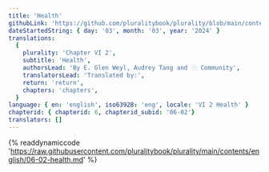 ```yaml
---
title: 'Health'
githubLink: 'https://github.com/pluralitybook/plurality/blob/main/contents/english/06-02-health.md'
dateStartedString: { day: '03', month: '03', year: '2024' }
translations:
  {
    plurality: 'Chapter VI 2',
    subtitle: 'Health',
    authorsLead: 'By E. Glen Weyl, Audrey Tang and ⿻ Community',
    translatorsLead: 'Translated by:',
    return: 'return',
    chapters: 'chapters',
  }
language: { en: 'english', iso6392B: 'eng', locale: 'VI 2 Health' }
chapterid: { chapterid: 6, chapterid_subid: '06-02'}
translators: []
---
```

{% readdynamiccode 'https://raw.githubusercontent.com/pluralitybook/plurality/main/contents/english/06-02-health.md' %}
